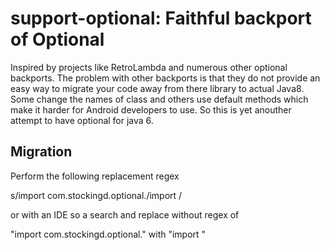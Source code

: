 support-optional: Faithful backport of Optional
===============================================

Inspired by projects like RetroLambda and numerous other optional backports.
The problem with other backports is that they do not provide an easy way to
migrate your code away from there library to actual Java8. Some change the
names of class and others use default methods which make it harder for Android
developers to use. So this is yet anouther attempt to have optional for java 6.

Migration
---------

Perform the following replacement regex

s/import com\.stockingd\.optional\./import /

or with an IDE so a search and replace without regex of

"import com.stockingd.optional."
with
"import "
